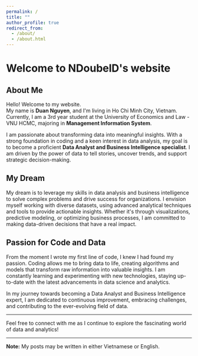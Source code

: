 ```yaml
---
permalink: /
title: ""
author_profile: true
redirect_from: 
  - /about/
  - /about.html
---
```


# Welcome to NDoubelD's website

## About Me

Hello! Welcome to my website.  
My name is **Duan Nguyen**, and I'm living in Ho Chi Minh City, Vietnam. Currently, I am a 3rd year student at the University of Economics and Law - VNU HCMC, majoring in **Management Information System**.

I am passionate about transforming data into meaningful insights. With a strong foundation in coding and a keen interest in data analysis, my goal is to become a proficient **Data Analyst and Business Intelligence specialist**. I am driven by the power of data to tell stories, uncover trends, and support strategic decision-making.

## My Dream

My dream is to leverage my skills in data analysis and business intelligence to solve complex problems and drive success for organizations. I envision myself working with diverse datasets, using advanced analytical techniques and tools to provide actionable insights. Whether it's through visualizations, predictive modeling, or optimizing business processes, I am committed to making data-driven decisions that have a real impact.

## Passion for Code and Data

From the moment I wrote my first line of code, I knew I had found my passion. Coding allows me to bring data to life, creating algorithms and models that transform raw information into valuable insights. I am constantly learning and experimenting with new technologies, staying up-to-date with the latest advancements in data science and analytics.

In my journey towards becoming a Data Analyst and Business Intelligence expert, I am dedicated to continuous improvement, embracing challenges, and contributing to the ever-evolving field of data.

---

Feel free to connect with me as I continue to explore the fascinating world of data and analytics!

---

**Note:** My posts may be written in either Vietnamese or English.